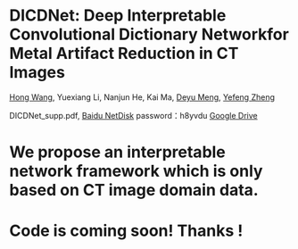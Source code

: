 # DICDNet: Deep Interpretable Convolutional Dictionary Networkfor Metal Artifact Reduction in CT Images
[Hong Wang](https://hongwang01.github.io/), Yuexiang Li, Nanjun He, Kai Ma, [Deyu Meng](http://gr.xjtu.edu.cn/web/dymeng), [Yefeng Zheng](https://sites.google.com/site/yefengzheng/)

DICDNet_supp.pdf, [Baidu NetDisk](https://cowtransfer.com/s/7f38c2a44c754c)   password：h8yvdu [Google Drive](https://drive.google.com/file/d/1IprOzUse-L1bJV1UjcJPB2QeceCwirPD/view?usp=sharing)

# We propose an interpretable network framework which is only based on CT image domain data.


# Code is coming soon! Thanks !
